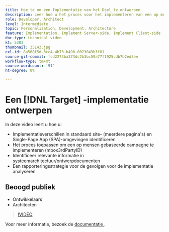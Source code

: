```yaml
---
title: Hoe te om een Implementatie van het Doel te ontwerpen
description: Leer hoe u het proces voor het implementeren van een op mensen gebaseerde campagne (mbox3rdPartyID) toepast, relevante informatie in documenten voor systeemarchitectuur/ontwerp identificeert en een rapporteringsstrategie analyseert voor implicaties voor de implementatie.
role: Developer, Architect
level: Intermediate
topic: Personalization, Development, Architecture
feature: Implementation, Implement Server-side, Implement Client-side
doc-type: technical video
kt: 5383
thumbnail: 35143.jpg
exl-id: 8a568f5d-3cc4-4b73-b490-0023043b3f81
source-git-commit: fcd2273ba373dc2b3bc59a77f1925cdb7b2ed3ee
workflow-type: tm+mt
source-wordcount: '91'
ht-degree: 0%

---
```


# Een [!DNL Target] -implementatie ontwerpen

In deze video leert u hoe u:

* Implementatieverschillen in standaard site- (meerdere pagina&#39;s) en Single-Page App (SPA)-omgevingen identificeren
* Het proces toepassen om een op mensen gebaseerde campagne te implementeren (mbox3rdPartyID)
* Identificeer relevante informatie in systeemarchitectuur/ontwerpdocumenten
* Een rapporteringsstrategie voor de gevolgen voor de implementatie analyseren

## Beoogd publiek

* Ontwikkelaars
* Architecten

>[!VIDEO](https://video.tv.adobe.com/v/35143/?quality=12)

Voor meer informatie, bezoek de [&#x200B; documentatie &#x200B;](https://experienceleague.adobe.com/docs/target/using/implement-target/implementing-target.html?lang=nl-NL).
